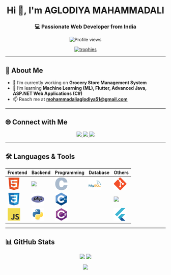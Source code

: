 <!-- Profile Header -->
<h1 align="center">Hi 👋, I'm AGLODIYA MAHAMMADALI</h1>
<h3 align="center">💻 Passionate Web Developer from India</h3>

<!-- Profile Views -->
<p align="center">
  <img src="https://komarev.com/ghpvc/?username=thetomcodes&label=Profile%20Views&color=ff69b4&style=flat" alt="Profile views" />
</p>

<!-- Trophy Section -->
<p align="center">
  <a href="https://github.com/ryo-ma/github-profile-trophy">
    <img src="https://github-profile-trophy.vercel.app/?username=thetomcodes&theme=radical&margin-w=10&margin-h=10&row=1" alt="trophies" />
  </a>
</p>

---

## 🚀 About Me
- 🔭 I’m currently working on **Grocery Store Management System**  
- 🌱 I’m learning **Machine Learning (ML), Flutter, Advanced Java, ASP.NET Web Applications (C#)**  
- 📫 Reach me at **mohammadaliaglodiya51@gmail.com**  

---

## 🌐 Connect with Me
<p align="center">
  <a href="https://twitter.com/mahammadali2004" target="_blank">
    <img src="https://img.shields.io/badge/Twitter-1DA1F2?style=for-the-badge&logo=twitter&logoColor=white" />
  </a>
  <a href="https://linkedin.com/in/mahammadali-aglodiya" target="_blank">
    <img src="https://img.shields.io/badge/LinkedIn-0077B5?style=for-the-badge&logo=linkedin&logoColor=white" />
  </a>
  <a href="https://discord.gg/TheTomCodes" target="_blank">
    <img src="https://img.shields.io/badge/Discord-5865F2?style=for-the-badge&logo=discord&logoColor=white" />
  </a>
</p>

---

## 🛠 Languages & Tools
<div align="center">

| Frontend | Backend | Programming | Database | Others |
|----------|---------|-------------|----------|--------|
| [<img src="https://raw.githubusercontent.com/devicons/devicon/master/icons/html5/html5-original.svg" width="40"/>](https://developer.mozilla.org/en-US/docs/Web/HTML) | [<img src="https://upload.wikimedia.org/wikipedia/commons/9/9a/Laravel.svg" width="40"/>](https://laravel.com/) | [<img src="https://raw.githubusercontent.com/devicons/devicon/master/icons/c/c-original.svg" width="40"/>](https://www.cprogramming.com/) | [<img src="https://raw.githubusercontent.com/devicons/devicon/master/icons/mysql/mysql-original-wordmark.svg" width="40"/>](https://www.mysql.com/) | [<img src="https://raw.githubusercontent.com/devicons/devicon/master/icons/git/git-original.svg" width="40"/>](https://git-scm.com/) |
| [<img src="https://raw.githubusercontent.com/devicons/devicon/master/icons/css3/css3-original.svg" width="40"/>](https://developer.mozilla.org/en-US/docs/Web/CSS) | [<img src="https://raw.githubusercontent.com/devicons/devicon/master/icons/php/php-original.svg" width="40"/>](https://www.php.net) | [<img src="https://raw.githubusercontent.com/devicons/devicon/master/icons/cplusplus/cplusplus-original.svg" width="40"/>](https://www.w3schools.com/cpp/) |   | [<img src="https://upload.wikimedia.org/commons/d/d5/Tailwind_CSS_Logo.svg" width="40"/>](https://tailwindcss.com/) |
| [<img src="https://raw.githubusercontent.com/devicons/devicon/master/icons/javascript/javascript-original.svg" width="40"/>](https://developer.mozilla.org/en-US/docs/Web/JavaScript) | [<img src="https://raw.githubusercontent.com/devicons/devicon/master/icons/python/python-original.svg" width="40"/>](https://www.python.org) | [<img src="https://raw.githubusercontent.com/devicons/devicon/master/icons/csharp/csharp-original.svg" width="40"/>](https://learn.microsoft.com/en-us/dotnet/csharp/) |   | [<img src="https://raw.githubusercontent.com/devicons/devicon/master/icons/flutter/flutter-original.svg" width="40"/>](https://flutter.dev) |

</div>


---

## 📊 GitHub Stats
<p align="center">
  <img src="https://github-readme-stats.vercel.app/api?username=thetomcodes&show_icons=true&theme=radical" height="150" />
  <img src="https://github-readme-stats.vercel.app/api/top-langs/?username=thetomcodes&layout=compact&theme=radical" height="150" />
</p>

<p align="center">
  <img src="https://github-readme-streak-stats.herokuapp.com?user=thetomcodes&theme=radical&hide_border=false" height="150" />
</p>
